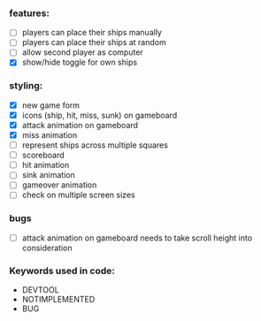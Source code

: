 ### features:
- [ ] players can place their ships manually
- [ ] players can place their ships at random
- [ ] allow second player as computer
- [x] show/hide toggle for own ships

### styling:
- [x] new game form
- [x] icons (ship, hit, miss, sunk) on gameboard
- [x] attack animation on gameboard
- [x] miss animation
- [ ] represent ships across multiple squares
- [ ] scoreboard
- [ ] hit animation
- [ ] sink animation
- [ ] gameover animation
- [ ] check on multiple screen sizes

### bugs
- [ ] attack animation on gameboard needs to take scroll height into consideration

### Keywords used in code:
- DEVTOOL
- NOTIMPLEMENTED
- BUG